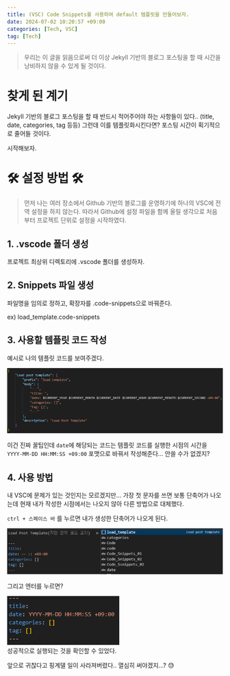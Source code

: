 ```yaml
---
title: (VSC) Code Snippets를 사용하여 default 템플릿을 만들어보자.
date: 2024-07-02 10:20:57 +09:00
categories: [Tech, VSC]
tag: [Tech]
---
```


> 우리는 이 글을 읽음으로써 더 이상 Jekyll 기반의 블로그 포스팅을 할 때 시간을 낭비하지 않을 수 있게 될 것이다.

# 찾게 된 계기

Jekyll 기반의 블로그 포스팅을 할 때 반드시 적어주어야 하는 사항들이 있다.. (title, date, categories, tag 등등)
그런데 이를 템플릿화시킨다면? 포스팅 시간이 획기적으로 줄어들 것이다.

시작해보자.

# 🛠 설정 방법 🛠
> 먼저 나는 여러 장소에서 Github 기반의 블로그를 운영하기에 하나의 VSC에 전역 설정을 하지 않는다.
> 따라서 Github에 설정 파일을 함께 올릴 생각으로 처음부터 프로젝트 단위로 설정을 시작하였다.

## 1. .vscode 폴더 생성
프로젝트 최상위 디렉토리에 .vscode 폴더를 생성하자.

## 2. Snippets 파일 생성
파일명을 임의로 정하고, 확장자를 .code-snippets으로 바꿔준다.

ex) load_template.code-snippets

## 3. 사용할 템플릿 코드 작성
예시로 나의 템플릿 코드를 보여주겠다.

<div align="left">
    <img src="./assets/images/Code_Snippets/Code_Snippets_01.png" alt="Code_Snippets_01">  
</div>

이건 진짜 꿀팁인데 `date`에 해당되는 코드는 템플릿 코드를 실행한 시점의 시간을 `YYYY-MM-DD HH:MM:SS +09:00` 포맷으로 바꿔서 작성해준다... 안쓸 수가 없겠지?

## 4. 사용 방법
내 VSC에 문제가 있는 것인지는 모르겠지만... 가장 첫 문자를 쓰면 보통 단축어가 나오는데 현재 내가 작성한 시점에서는 나오지 않아 다른 방법으로 대체했다.

`ctrl + 스페이스 바` 를 누르면 내가 생성한 단축어가 나오게 된다.
<div align="left">
    <img src="./assets/images/Code_Snippets/Code_Snippets_02.png" alt="Code_Snippets_02">  
</div>

그리고 엔터를 누르면?  
<div align="left">
    <img src="./assets/images/Code_Snippets/Code_Snippets_03.png" alt="Code_Snippets_03">  
</div>
성공적으로 실행되는 것을 확인할 수 있었다.

앞으로 귀찮다고 핑계댈 일이 사라져버렸다..
열심히 써야겠지...? 😓